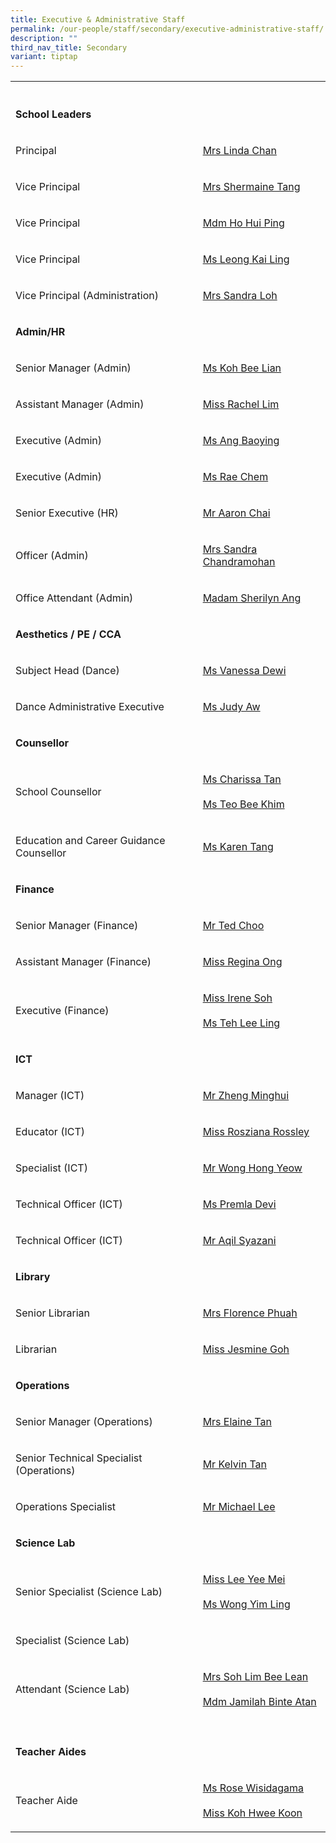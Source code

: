 ```yaml
---
title: Executive & Administrative Staff
permalink: /our-people/staff/secondary/executive-administrative-staff/
description: ""
third_nav_title: Secondary
variant: tiptap
---
```

<table><tbody><tr><th rowspan="1" colspan="1"><p></p></th><th rowspan="1" colspan="1"><p></p></th></tr><tr><td rowspan="1" colspan="1"><p><strong>School Leaders</strong></p></td><td rowspan="1" colspan="1"><p></p></td></tr><tr><td rowspan="1" colspan="1"><p>Principal</p></td><td rowspan="1" colspan="1"><p><a href="mailto:Linda_M_M_CHUA@schools.gov.sg" rel="noopener noreferrer nofollow" target="_blank">Mrs Linda Chan</a></p></td></tr><tr><td rowspan="1" colspan="1"><p>Vice Principal</p></td><td rowspan="1" colspan="1"><p><a href="mailto:Shermaine_TANG@schools.gov.sg" rel="noopener noreferrer nofollow" target="_blank">Mrs Shermaine Tang</a></p></td></tr><tr><td rowspan="1" colspan="1"><p>Vice Principal</p></td><td rowspan="1" colspan="1"><p><a href="mailto:Ho_Hui_Ping@schools.gov.sg" rel="noopener noreferrer nofollow" target="_blank">Mdm Ho&nbsp;Hui Ping</a></p></td></tr><tr><td rowspan="1" colspan="1"><p>Vice Principal</p></td><td rowspan="1" colspan="1"><p><a href="mailto:leong_kai_ling@schools.gov.sg" rel="noopener noreferrer nofollow" target="_blank">Ms Leong Kai Ling</a></p></td></tr><tr><td rowspan="1" colspan="1"><p>Vice Principal (Administration)</p></td><td rowspan="1" colspan="1"><p><a href="mailto:sia_yan_san@schools.gov.sg" rel="noopener noreferrer nofollow" target="_blank">Mrs Sandra Loh</a></p></td></tr><tr><td rowspan="1" colspan="1"><p><strong>Admin/HR</strong></p></td><td rowspan="1" colspan="1"><p></p></td></tr><tr><td rowspan="1" colspan="1"><p>Senior Manager (Admin)</p></td><td rowspan="1" colspan="1"><p><a href="mailto:koh_bee_lian_a@moe.edu.sg" rel="noopener noreferrer nofollow" target="_blank">Ms Koh Bee Lian</a></p></td></tr><tr><td rowspan="1" colspan="1"><p>Assistant Manager (Admin)</p></td><td rowspan="1" colspan="1"><p><a href="mailto:rachel_lim_hui_tin@moe.edu.sg" rel="noopener noreferrer nofollow" target="_blank">Miss Rachel Lim</a></p></td></tr><tr><td rowspan="1" colspan="1"><p>Executive (Admin)</p></td><td rowspan="1" colspan="1"><p><a href="mailto:ang_baoying@moe.edu.sg" rel="noopener noreferrer nofollow" target="_blank">Ms Ang Baoying</a></p></td></tr><tr><td rowspan="1" colspan="1"><p>Executive (Admin)</p></td><td rowspan="1" colspan="1"><p><a href="mailto:chem_yu_qiu@moe.edu.sg" rel="noopener noreferrer nofollow" target="_blank">Ms Rae Chem</a></p></td></tr><tr><td rowspan="1" colspan="1"><p>Senior Executive (HR)</p></td><td rowspan="1" colspan="1"><p><a href="mailto:aaron_chai@moe.edu.sg" rel="noopener noreferrer nofollow" target="_blank">Mr Aaron Chai</a></p></td></tr><tr><td rowspan="1" colspan="1"><p>Officer (Admin)</p></td><td rowspan="1" colspan="1"><p><a href="mailto:sandra_devi_nadarajan@moe.edu.sg" rel="noopener noreferrer nofollow" target="_blank">Mrs Sandra Chandramohan</a></p></td></tr><tr><td rowspan="1" colspan="1"><p>Office Attendant (Admin)</p></td><td rowspan="1" colspan="1"><p><a href="mailto:ang_poh_gek_sherilyn@moe.edu.sg" rel="noopener noreferrer nofollow" target="_blank">Madam Sherilyn Ang</a></p></td></tr><tr><td rowspan="1" colspan="1"><p><strong>Aesthetics / PE / CCA</strong></p></td><td rowspan="1" colspan="1"><p></p></td></tr><tr><td rowspan="1" colspan="1"><p>Subject Head (Dance)</p></td><td rowspan="1" colspan="1"><p><a href="mailto:harijanto_vanessa_dewi@moe.edu.sg" rel="noopener noreferrer nofollow" target="_blank">Ms Vanessa Dewi</a></p></td></tr><tr><td rowspan="1" colspan="1"><p>Dance Administrative Executive</p></td><td rowspan="1" colspan="1"><p><a href="mailto:aw_peay_hiang@moe.edu.sg" rel="noopener noreferrer nofollow" target="_blank">Ms Judy Aw</a></p></td></tr><tr><td rowspan="1" colspan="1"><p><strong>Counsellor</strong></p></td><td rowspan="1" colspan="1"><p></p></td></tr><tr><td rowspan="1" colspan="1"><p>School Counsellor</p></td><td rowspan="1" colspan="1"><p><a href="mailto:tan_mao_ning_charissa@moe.edu.sg" rel="noopener noreferrer nofollow" target="_blank">Ms Charissa Tan</a><br><br><a href="mailto:teo_bee_khim_a@moe.edu.sg" rel="noopener noreferrer nofollow" target="_blank">Ms Teo Bee Khim</a></p></td></tr><tr><td rowspan="1" colspan="1"><p>Education and Career Guidance Counsellor</p></td><td rowspan="1" colspan="1"><p><a href="mailto:tang_lin_yin_karen@moe.edu.sg" rel="noopener noreferrer nofollow" target="_blank">Ms Karen Tang</a></p></td></tr><tr><td rowspan="1" colspan="1"><p><strong>Finance</strong></p></td><td rowspan="1" colspan="1"><p></p></td></tr><tr><td rowspan="1" colspan="1"><p>Senior Manager (Finance)</p></td><td rowspan="1" colspan="1"><p><a href="mailto:choo_teck_loong@moe.edu.sg" rel="noopener noreferrer nofollow" target="_blank">Mr Ted Choo</a></p></td></tr><tr><td rowspan="1" colspan="1"><p>Assistant Manager (Finance)</p></td><td rowspan="1" colspan="1"><p><a href="mailto:regina_ong_hui_kheng@moe.edu.sg" rel="noopener noreferrer nofollow" target="_blank">Miss Regina Ong</a></p></td></tr><tr><td rowspan="1" colspan="1"><p>Executive (Finance)</p></td><td rowspan="1" colspan="1"><p><a href="mailto:cosic_soh_irene@moe.edu.sg" rel="noopener noreferrer nofollow" target="_blank">Miss Irene Soh</a><br><br><a href="mailto:teh_lee_ling@moe.edu.sg" rel="noopener noreferrer nofollow" target="_blank">Ms Teh Lee Ling</a></p></td></tr><tr><td rowspan="1" colspan="1"><p><strong>ICT</strong></p></td><td rowspan="1" colspan="1"><p></p></td></tr><tr><td rowspan="1" colspan="1"><p>Manager (ICT)</p></td><td rowspan="1" colspan="1"><p><a href="mailto:zheng_minghui_a@moe.edu.sg" rel="noopener noreferrer nofollow" target="_blank">Mr Zheng Minghui</a></p></td></tr><tr><td rowspan="1" colspan="1"><p>Educator (ICT)</p></td><td rowspan="1" colspan="1"><p><a href="mailto:rosziana_bibi_rossley@moe.edu.sg" rel="noopener noreferrer nofollow" target="_blank">Miss&nbsp;Rosziana Rossley</a></p></td></tr><tr><td rowspan="1" colspan="1"><p>Specialist (ICT)</p></td><td rowspan="1" colspan="1"><p><a href="mailto:wong_hong_yeow@moe.edu.sg" rel="noopener noreferrer nofollow" target="_blank">Mr Wong Hong Yeow</a></p></td></tr><tr><td rowspan="1" colspan="1"><p>Technical Officer (ICT)</p></td><td rowspan="1" colspan="1"><p><a href="mailto:Premladevir@ncs.com.Sg" rel="noopener noreferrer nofollow" target="_blank">Ms Premla Devi</a></p></td></tr><tr><td rowspan="1" colspan="1"><p>Technical Officer (ICT)</p></td><td rowspan="1" colspan="1"><p><a href="mailto:aqil.syazani.bin.azlan@ncs.com.sg" rel="noopener noreferrer nofollow" target="_blank">Mr Aqil Syazani</a></p></td></tr><tr><td rowspan="1" colspan="1"><p><strong>Library</strong></p></td><td rowspan="1" colspan="1"><p></p></td></tr><tr><td rowspan="1" colspan="1"><p>Senior Librarian</p></td><td rowspan="1" colspan="1"><p><a href="mailto:florence_phuah@moe.edu.sg" rel="noopener noreferrer nofollow" target="_blank">Mrs Florence Phuah</a></p></td></tr><tr><td rowspan="1" colspan="1"><p>Librarian</p></td><td rowspan="1" colspan="1"><p><a href="mailto:ChengHoon.Goh@staff.spydus.com.sg" rel="noopener noreferrer nofollow" target="_blank">Miss Jesmine Goh</a></p></td></tr><tr><td rowspan="1" colspan="1"><p><strong>Operations</strong></p></td><td rowspan="1" colspan="1"><p></p></td></tr><tr><td rowspan="1" colspan="1"><p>Senior Manager (Operations)</p></td><td rowspan="1" colspan="1"><p><a href="mailto:ee_chwee_ming_elaine@moe.edu.sg" rel="noopener noreferrer nofollow" target="_blank">Mrs Elaine Tan</a></p></td></tr><tr><td rowspan="1" colspan="1"><p>Senior Technical Specialist (Operations)</p></td><td rowspan="1" colspan="1"><p><a href="mailto:kelvin_tan_chin_wee@moe.edu.sg" rel="noopener noreferrer nofollow" target="_blank">Mr Kelvin Tan</a></p></td></tr><tr><td rowspan="1" colspan="1"><p>Operations Specialist</p></td><td rowspan="1" colspan="1"><p><a href="mailto:michael_lee_shiuh_teck@moe.edu.sg" rel="noopener noreferrer nofollow" target="_blank">Mr Michael Lee</a></p></td></tr><tr><td rowspan="1" colspan="1"><p><strong>Science Lab</strong></p></td><td rowspan="1" colspan="1"><p></p></td></tr><tr><td rowspan="1" colspan="1"><p>Senior Specialist (Science Lab)</p></td><td rowspan="1" colspan="1"><p><a href="mailto:lee_yee_mei@moe.edu.sg" rel="noopener noreferrer nofollow" target="_blank">Miss&nbsp;Lee Yee Mei</a> <br><br><a href="mailto:wong_yim_ling@moe.edu.sg" rel="noopener noreferrer nofollow" target="_blank">Ms Wong Yim Ling</a></p></td></tr><tr><td rowspan="1" colspan="1"><p>Specialist (Science Lab)</p></td><td rowspan="1" colspan="1"><p></p></td></tr><tr><td rowspan="1" colspan="1"><p>Attendant (Science Lab)</p></td><td rowspan="1" colspan="1"><p><a href="mailto:lim_bee_lean@sec.scgs.edu.sg" rel="noopener noreferrer nofollow" target="_blank">Mrs Soh Lim Bee Lean</a> <br><br><a href="mailto:jamilah_atan@moe.edu.sg" rel="noopener noreferrer nofollow" target="_blank">Mdm Jamilah Binte Atan</a></p></td></tr><tr><td rowspan="1" colspan="1"><p></p></td><td rowspan="1" colspan="1"><p></p></td></tr><tr><td rowspan="1" colspan="1"><p><strong>Teacher Aides</strong></p></td><td rowspan="1" colspan="1"><p></p></td></tr><tr><td rowspan="1" colspan="1"><p>Teacher Aide</p></td><td rowspan="1" colspan="1"><p><a href="mailto:rose_wisidagama@moe.edu.sg" rel="noopener noreferrer nofollow" target="_blank">Ms Rose Wisidagama</a><br><br><a href="mailto:koh_hwee_koon_a@moe.edu.sg" rel="noopener noreferrer nofollow" target="_blank">Miss Koh Hwee Koon</a></p></td></tr></tbody></table><p></p>